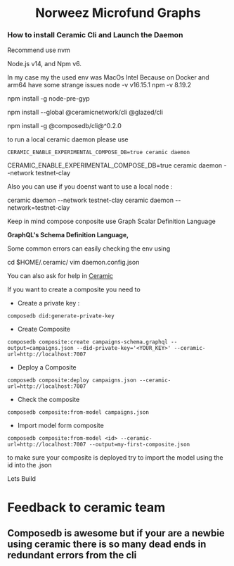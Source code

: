 <h1 align="center">Norweez Microfund Graphs</h1>



### How to install Ceramic Cli and Launch the Daemon


Recommend use nvm

Node.js v14, and Npm v6.


In my case my the used env was MacOs Intel Because on Docker and arm64 have some strange issues
node -v v16.15.1
npm -v 8.19.2

npm install -g node-pre-gyp


npm install --global @ceramicnetwork/cli @glazed/cli


npm install -g @composedb/cli@^0.2.0

to run a local ceramic daemon please use

``` 
CERAMIC_ENABLE_EXPERIMENTAL_COMPOSE_DB=true ceramic daemon
```


CERAMIC_ENABLE_EXPERIMENTAL_COMPOSE_DB=true ceramic daemon --network testnet-clay

Also you can use if you doenst want to use a local node :

ceramic daemon --network testnet-clay
ceramic daemon --network=testnet-clay

Keep in mind compose conposite use Graph Scalar Definition Language

**GraphQL's Schema Definition Language,**

Some common errors can easily checking the env using 

cd $HOME/.ceramic/
vim daemon.config.json  

You can also ask for help in [Ceramic](https://forum.ceramic.network/)


If you want to create a composite you need to 

* Create a private key :
```
composedb did:generate-private-key
```

* Create Composite

```
composedb composite:create campaigns-schema.graphql --output=campaigns.json --did-private-key='<YOUR_KEY>' --ceramic-url=http://localhost:7007
```

* Deploy a Composite 
```
composedb composite:deploy campaigns.json --ceramic-url=http://localhost:7007
```

* Check the composite 
```
composedb composite:from-model campaigns.json 
```

* Import model form composite 
```
composedb composite:from-model <id> --ceramic-url=http://localhost:7007 --output=my-first-composite.json

```
to make sure your composite is deployed try to import the model using the id into the .json

Lets Build 

# Feedback to ceramic team 

## Composedb is awesome but if your are a newbie using ceramic there is so many dead ends in redundant errors from the cli 
